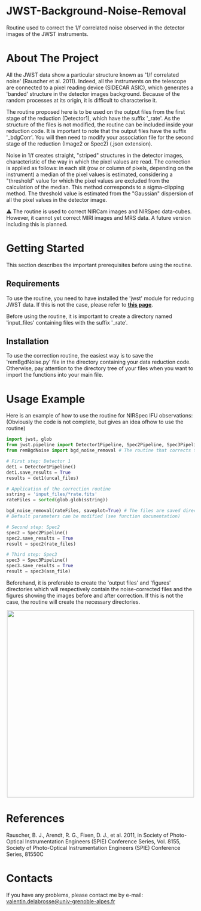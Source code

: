 # JWST-Background-Noise-Removal
Routine used to correct the 1/f correlated noise observed in the detector images of the JWST instruments.

# About The Project 
All the JWST data show a particular structure known as '1/f correlated noise' (Rauscher et al. 2011). Indeed, all the instruments on the telescope are connected to a pixel reading device (SIDECAR ASIC), which generates a 'banded' structure in the detector images background. Because of the random processes at its origin, it is difficult to characterise it. 

The routine proposed here is to be used on the output files from the first stage of the reduction (Detector1), which have the suffix '_rate'. As the structure of the files is not modified, the routine can be included inside your reduction code. It is important to note that the output files have the suffix '_bdgCorr'. You will then need to modify your association file for the second stage of the reduction (Image2 or Spec2) (.json extension). 

Noise in 1/f creates straight, "striped" structures in the detector images, characteristic of the way in which the pixel values are read. The correction is applied as follows: in each slit (row or column of pixels, depending on the instrument) a median of the pixel values is estimated, considering a "threshold" value for which the pixel values are excluded from the calculation of the median. This method corresponds to a sigma-clipping method. The threshold value is estimated from the "Gaussian" dispersion of all the pixel values in the detector image.

⚠️ The routine is used to correct NIRCam images and NIRSpec data-cubes. However, it cannot yet correct MIRI images and MRS data. A future version including this is planned. 

# Getting Started 
This section describes the important prerequisites before using the routine.

## Requirements 
To use the routine, you need to have installed the 'jwst' module for reducing JWST data. If this is not the case, please refer to [<u>**this page**</u>](https://jwst-pipeline.readthedocs.io/en/latest/getting_started/quickstart.html). 

Before using the routine, it is important to create a directory named 'input_files' containing files with the suffix '_rate'.

## Installation 
To use the correction routine, the easiest way is to save the 'remBgdNoise.py' file in the directory containing your data reduction code. Otherwise, pay attention to the directory tree of your files when you want to import the functions into your main file. 

# Usage Example 
Here is an example of how to use the routine for NIRSpec IFU observations: (Obviously the code is not complete, but gives an idea of ​​how to use the routine)

```python 
import jwst, glob
from jwst.pipeline import Detector1Pipeline, Spec2Pipeline, Spec3Pipeline
from remBgdNoise import bgd_noise_removal # The routine that corrects the 1/f correlated noise

# First step: Detector 1
det1 = Detector1Pipeline()
det1.save_results = True
results = det1(uncal_files)

# Application of the correction routine
sstring = 'input_files/*rate.fits'
rateFiles = sorted(glob.glob(sstring))

bgd_noise_removal(rateFiles, saveplot=True) # The files are saved directly in an 'output_files' folder
# Default parameters can be modified (see function documentation)

# Second step: Spec2
spec2 = Spec2Pipeline()
spec2.save_results = True
result = spec2(rate_files)

# Third step: Spec3
spec3 = Spec3Pipeline()
spec3.save_results = True                
result = spec3(asn_file)

```

Beforehand, it is preferable to create the 'output files' and 'figures' directories which will respectively contain the noise-corrected files and the figures showing the images before and after correction. If this is not the case, the routine will create the necessary directories.

<p align="center">
	<img src="" width="500">
</p>

# References 
Rauscher, B. J., Arendt, R. G., Fixen, D. J., et al. 2011, in Society of Photo-Optical Instrumentation Engineers (SPIE) Conference Series, Vol. 8155, Society of Photo-Optical Instrumentation Engineers (SPIE) Conference Series, 81550C

# Contacts 
If you have any problems, please contact me by e-mail: valentin.delabrosse@univ-grenoble-alpes.fr
